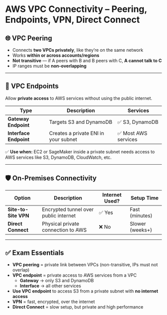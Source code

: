 # AWS VPC Connectivity – Peering, Endpoints, VPN, Direct Connect

## 🌐 VPC Peering

- Connects **two VPCs privately**, like they’re on the same network
- Works **within or across accounts/regions**
- **Not transitive** — if A peers with B and B peers with C, **A cannot talk to C**
- IP ranges must be **non-overlapping**

---

## 🔌 VPC Endpoints

Allow **private access** to AWS services without using the public internet.

| Type               | Description                                  | Services              |
|--------------------|----------------------------------------------|-----------------------|
| **Gateway Endpoint**   | Targets S3 and DynamoDB                    | ✅ S3, DynamoDB        |
| **Interface Endpoint** | Creates a private ENI in your subnet       | ✅ Most AWS services   |

✅ **Use when:** EC2 or SageMaker inside a private subnet needs access to AWS services like S3, DynamoDB, CloudWatch, etc.

---

## 🛡️ On-Premises Connectivity

| Option              | Description                                           | Internet Used? | Setup Time      |
|---------------------|-------------------------------------------------------|----------------|------------------|
| **Site-to-Site VPN**| Encrypted tunnel over public internet                 | ✅ Yes         | Fast (minutes)   |
| **Direct Connect**  | Physical private connection to AWS                    | ❌ No          | Slower (weeks+)  |

---

## ✅ Exam Essentials

- **VPC peering** = private link between VPCs (non-transitive, IPs must not overlap)
- **VPC endpoint** = private access to AWS services from a VPC
  - **Gateway** → only S3 and DynamoDB  
  - **Interface** → all other services
- **Use VPC endpoint** to access S3 from a private subnet with **no internet access**
- **VPN** = fast, encrypted, over the internet  
- **Direct Connect** = slow setup, but private and high performance
